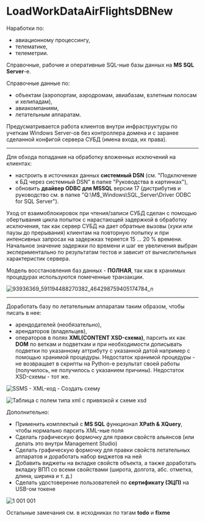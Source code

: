 # LoadWorkDataAirFlightsDBNew

Наработки по:
 - авиационному процессингу,
 - телематике,
 - телеметрии.

Справочные, рабочие и оперативные SQL-ные базы данных на **MS SQL Server**-е.

Справочные данные по:
  - объектам (аэропортам, аэродромам, авиабазам, взлетным полосам и хелипадам),
  - авиакомпаниям,
  - летательным аппаратам.

Предусматривается работа клиентов внутри инфраструктуры по учеткам Windows Server-ов без контроллера домена и с заранее сделанной конфигой сервера СУБД (имена входа, их права). 

----
Для обхода попадания на обработку вложенных исключений на клиентах:
 - настроить в источниках данных **системный DSN** (см. "Подключение к БД через системный DSN" в папке "Руководства в картинках"),
 - обновить **двайвер ODBC для MSSQL** версии 17 (дистрибутив и руководство см. в папке "Q:\M$_Windows\SQL_Server\Driver ODBC for SQL Server").
 
Уход от взаимоблокировок при чтения/записи СУБД сделан с помощью обертывания цикла попыток с нарастающей задержкой в обработку исключения, так как сервер СУБД на дает обратные вызовы (хуки или паузы до прерывания) клиентам на повторную попытку и
при интенсивных запросах на задержках теряется 15 ... 20 % времени. Начальное значение задержки по времени и шаг ее увеличения выбран экспериментально по результатам тестов и зависит от вычислительных характеристик сервера.

Модель восстановления баз данных - **ПОЛНАЯ**, так как в хранимых процедурах используются помеченные транзакции.

![93936369_591194488270382_464298759405174784_n](https://user-images.githubusercontent.com/104857185/167257457-d5fc8393-4bdc-4391-a76d-9b2b73490016.jpg "Решение по архитектуре")

----
Доработать базу по летательным аппаратам таким образом, чтобы писать в нее:
 - арендодателей (необязательно),
 - арендаторов (владельцев),
 - операторов
в полях **XML(CONTENT XSD-схема)**, парсить их как **DOM** по веткам и подветкам и при необходимости дописывать подветки по указанному аттрибуту с указанной датой например с помощью хранимой процедуры.
Недостаток хранимой процедуры - не возвращает в скрипты на Python-е результат своей работы (получилось, не получилось с указанием причины).
Недостаток XSD-схемы - тот же.

![SSMS - XML-код - Создать схему](https://user-images.githubusercontent.com/104857185/167261451-a42a0c66-2888-4042-88a2-679f1ef6549a.png)
 
![Таблица с полем типа xml с привязкой к схеме xsd](https://user-images.githubusercontent.com/104857185/167261417-e0820f3d-965f-4124-9af6-e59994e09f46.png)

Дополнительно:
 - Применить комплектый с **MS SQL** функционал **XPath & XQuery**, чтобы нормально парсить XML-ные поля
 - Сделать графическую формочку для правки свойств альянсов (или делать это внутри Management Studio)
 - Сделать графическую формочку для правки свойств летательных аппаратов и доработать набор виджетов на ней
 - Добавить виджеты на вкладке свойств объекта, а также доработать вкладку ВПП со всеми свойствами (широта, долгота, абс. отметка, длина, ширина и т. д.)
 - Сделать удостоверение пользователей по **сертификату (ЭЦП)** на USB-ом токене

![1 001 001](https://user-images.githubusercontent.com/104857185/167037090-9cd548c0-9643-4903-adce-13e2a039226d.jpg)



Остальные замечания см. в исходниках по тэгам **todo** и **fixme**

